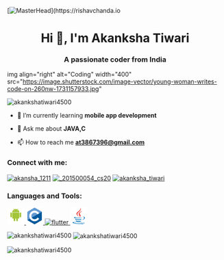 [![MasterHead](https://1.bp.blogspot.com/-7A4WynwLsM...)](https://rishavchanda.io
<h1 align="center">Hi 👋, I'm Akanksha Tiwari</h1>
<h3 align="center">A passionate coder from India</h3>

img align="right" alt="Coding" width="400" src="https://image.shutterstock.com/image-vector/young-woman-writes-code-on-260nw-1731157933.jpg"

<p align="left"> <img src="https://komarev.com/ghpvc/?username=akankshatiwari4500&label=Profile%20views&color=0e75b6&style=flat" alt="akankshatiwari4500" /> </p>

- 🌱 I’m currently learning **mobile app development**

- 💬 Ask me about **JAVA,C**

- 📫 How to reach me **at3867396@gmail.com**

<h3 align="left">Connect with me:</h3>
<p align="left">
<a href="https://www.codechef.com/users/akansha_1211" target="blank"><img align="center" src="https://cdn.jsdelivr.net/npm/simple-icons@3.1.0/icons/codechef.svg" alt="akansha_1211" height="30" width="40" /></a>
<a href="https://www.hackerrank.com/_201500054_cs20" target="blank"><img align="center" src="https://raw.githubusercontent.com/rahuldkjain/github-profile-readme-generator/master/src/images/icons/Social/hackerrank.svg" alt="_201500054_cs20" height="30" width="40" /></a>
<a href="https://www.leetcode.com/akanksha_tiwari" target="blank"><img align="center" src="https://raw.githubusercontent.com/rahuldkjain/github-profile-readme-generator/master/src/images/icons/Social/leet-code.svg" alt="akanksha_tiwari" height="30" width="40" /></a>
</p>

<h3 align="left">Languages and Tools:</h3>
<p align="left"> <a href="https://developer.android.com" target="_blank" rel="noreferrer"> <img src="https://raw.githubusercontent.com/devicons/devicon/master/icons/android/android-original-wordmark.svg" alt="android" width="40" height="40"/> </a> <a href="https://www.cprogramming.com/" target="_blank" rel="noreferrer"> <img src="https://raw.githubusercontent.com/devicons/devicon/master/icons/c/c-original.svg" alt="c" width="40" height="40"/> </a> <a href="https://flutter.dev" target="_blank" rel="noreferrer"> <img src="https://www.vectorlogo.zone/logos/flutterio/flutterio-icon.svg" alt="flutter" width="40" height="40"/> </a> <a href="https://www.java.com" target="_blank" rel="noreferrer"> <img src="https://raw.githubusercontent.com/devicons/devicon/master/icons/java/java-original.svg" alt="java" width="40" height="40"/> </a> </p>

<p><img align="left" src="https://github-readme-stats.vercel.app/api/top-langs?username=akankshatiwari4500&show_icons=true&locale=en&layout=compact" alt="akankshatiwari4500" /></p>

<p>&nbsp;<img align="center" src="https://github-readme-stats.vercel.app/api?username=akankshatiwari4500&show_icons=true&locale=en" alt="akankshatiwari4500" /></p>

<p><img align="center" src="https://github-readme-streak-stats.herokuapp.com/?user=akankshatiwari4500&" alt="akankshatiwari4500" /></p>

